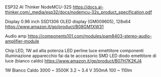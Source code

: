 ESP32 AI Thinker NodeMCU-32S
https://docs.ai-thinker.com/_media/esp32/docs/nodemcu-32s_product_specification.pdf

Display 0.96 inch SSD1306 OLED display (GM009605), 128x64
https://www.amazon.it/gp/product/B08GM1XW31

Audio amp
https://components101.com/modules/pam8403-stereo-audio-amplifier-module

Chip LED, 1W ad alta potenza LED perline luce emettitore componenti illuminazione apparecchio fai da te accessorio SMD LED diodo emettitore di luce (bianco caldo)
https://www.amazon.it/gp/product/B07H7K2KJ4

1W Bianco Caldo 3000 ~ 3500K 3.2 ~ 3.4 V 350mA 100 ~ 110lm
